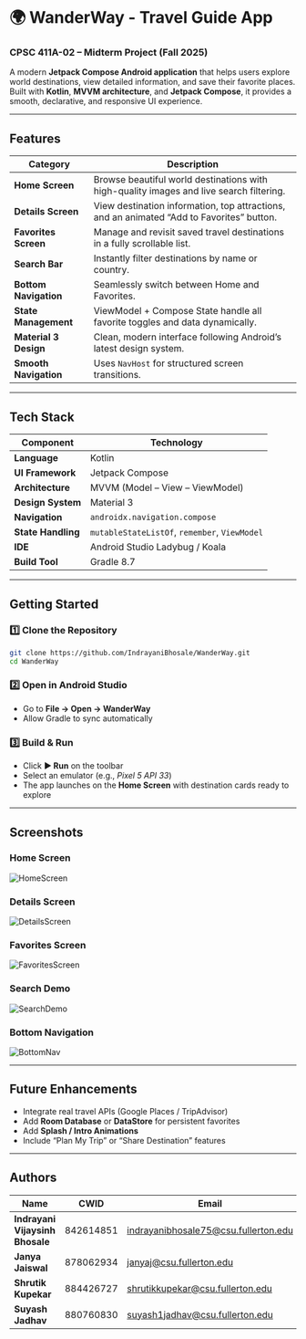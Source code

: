 # 🌍 WanderWay - Travel Guide App

### CPSC 411A-02 – Midterm Project (Fall 2025)

A modern **Jetpack Compose Android application** that helps users explore world destinations, view detailed information, and save their favorite places.  
Built with **Kotlin**, **MVVM architecture**, and **Jetpack Compose**, it provides a smooth, declarative, and responsive UI experience.

---

## Features  

| Category | Description |
|-----------|-------------|
| **Home Screen** | Browse beautiful world destinations with high-quality images and live search filtering. |
| **Details Screen** | View destination information, top attractions, and an animated️ “Add to Favorites” button. |
| **Favorites Screen** | Manage and revisit saved travel destinations in a fully scrollable list. |
| **Search Bar** | Instantly filter destinations by name or country. |
| **Bottom Navigation** | Seamlessly switch between Home and Favorites. |
| **State Management** | ViewModel + Compose State handle all favorite toggles and data dynamically. |
| **Material 3 Design** | Clean, modern interface following Android’s latest design system. |
| **Smooth Navigation** | Uses `NavHost` for structured screen transitions. |

---

## Tech Stack  

| Component | Technology |
|------------|-------------|
| **Language** | Kotlin |
| **UI Framework** | Jetpack Compose |
| **Architecture** | MVVM (Model – View – ViewModel) |
| **Design System** | Material 3 |
| **Navigation** | `androidx.navigation.compose` |
| **State Handling** | `mutableStateListOf`, `remember`, `ViewModel` |
| **IDE** | Android Studio Ladybug / Koala |
| **Build Tool** | Gradle 8.7 |

---

## Getting Started  

### 1️⃣ Clone the Repository  
```bash
git clone https://github.com/IndrayaniBhosale/WanderWay.git
cd WanderWay
````

### 2️⃣ Open in Android Studio

* Go to **File → Open → WanderWay**
* Allow Gradle to sync automatically

### 3️⃣ Build & Run

* Click **▶ Run** on the toolbar
* Select an emulator (e.g., *Pixel 5 API 33*)
* The app launches on the **Home Screen** with destination cards ready to explore

---

## Screenshots

### Home Screen

![HomeScreen](readme_assets/home.png)

### Details Screen

![DetailsScreen](readme_assets/details.png)

### Favorites Screen

![FavoritesScreen](readme_assets/favorites.png)

### Search Demo

![SearchDemo](readme_assets/search.png)

### Bottom Navigation

![BottomNav](readme_assets/navigation.png)

---

## Future Enhancements

* Integrate real travel APIs (Google Places / TripAdvisor)
* Add **Room Database** or **DataStore** for persistent favorites
* Add **Splash / Intro Animations**
* Include “Plan My Trip” or “Share Destination” features

---

## Authors

| Name                            | CWID      | Email                                                                               |
| ------------------------------- | --------- | ----------------------------------------------------------------------------------- |
| **Indrayani Vijaysinh Bhosale** | 842614851 | [indrayanibhosale75@csu.fullerton.edu](mailto:indrayanibhosale75@csu.fullerton.edu) |
| **Janya Jaiswal**               | 878062934 | [janyaj@csu.fullerton.edu](mailto:janyaj@csu.fullerton.edu)                         |
| **Shrutik Kupekar**             | 884426727 | [shrutikkupekar@csu.fullerton.edu](mailto:shrutikkupekar@csu.fullerton.edu)         |
| **Suyash Jadhav**               | 880760830 | [suyash1jadhav@csu.fullerton.edu](mailto:suyash1jadhav@csu.fullerton.edu)           |

